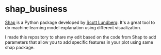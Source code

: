 # shap_business

[Shap](https://github.com/slundberg/shap) is a Python package developed by [Scott Lundberg](https://github.com/slundberg). It's a great tool to do machine learning model explanation using different visualization.

I made this repository to share my edit based on the code from Shap to add parameters that allow you to add specific features in your plot using same shap package.
